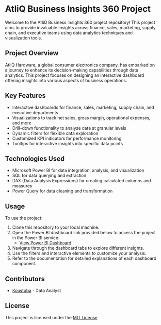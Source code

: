 # AtliQ Business Insights 360 Project

Welcome to the AtliQ Business Insights 360 project repository! This project aims to provide invaluable insights across finance, sales, marketing, supply chain, and executive teams using data analytics techniques and visualization tools.

## Project Overview

AtliQ Hardware, a global consumer electronics company, has embarked on a journey to enhance its decision-making capabilities through data analytics. This project focuses on designing an interactive dashboard offering insights into various aspects of business operations.

## Key Features

- Interactive dashboards for finance, sales, marketing, supply chain, and executive departments
- Visualizations to track net sales, gross margin, operational expenses, and more
- Drill-down functionality to analyze data at granular levels
- Dynamic filters for flexible data exploration
- Customized KPI indicators for performance monitoring
- Tooltips for interactive insights into specific data points

## Technologies Used

- Microsoft Power BI for data integration, analysis, and visualization
- SQL for data querying and extraction
- DAX (Data Analysis Expressions) for creating calculated columns and measures
- Power Query for data cleaning and transformation

## Usage

To use the project:

1. Clone this repository to your local machine.
2. Open the Power BI dashboard link provided below to access the project in the Power BI service:
   - [View Power BI Dashboard](https://app.powerbi.com/view?r=eyJrIjoiMTJiYWYyNmQtZGYzYy00ZTFjLWI0ZTktMDhhNmU2MjczNzNlIiwidCI6ImM2ZTU0OWIzLTVmNDUtNDAzMi1hYWU5LWQ0MjQ0ZGM1YjJjNCJ9)
3. Navigate through the dashboard tabs to explore different insights.
4. Use the filters and interactive elements to customize your analysis.
5. Refer to the documentation for detailed explanations of each dashboard component.


## Contributors

- [Koustuba](https://github.com/koustuba-84) - Data Analyst

## License

This project is licensed under the [MIT License](LICENSE).
